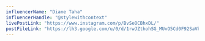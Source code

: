 ```yaml
---
influencerName: "Diane Taha"
influencerHandle: "@stylewithcontext"
livePostLink: "https://www.instagram.com/p/BvSeOCBhxDL/"
postFileLink: "https://lh3.google.com/u/0/d/1rwJZthohSG_MUvO5Cd0F92SaVb_ulRm6"
---
```

